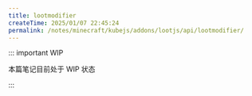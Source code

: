 ```yaml
---
title: lootmodifier
createTime: 2025/01/07 22:45:24
permalink: /notes/minecraft/kubejs/addons/lootjs/api/lootmodifier/
---
```


::: important WIP

本篇笔记目前处于 WIP 状态

:::
